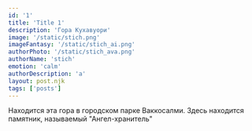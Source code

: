 ```yaml
---
id: '1'
title: 'Title 1'
description: 'Гора Кухавуори'
image: '/static/stich.png'
imageFantasy: '/static/stich_ai.png'
authorPhoto: '/static/stich_ava.png'
authorName: 'stich'
emotion: 'calm'
authorDescription: 'а'
layout: post.njk
tags: ['posts']
---
```


Находится эта гора в городском парке Ваккосалми. Здесь находится памятник, называемый "Ангел-хранитель"

